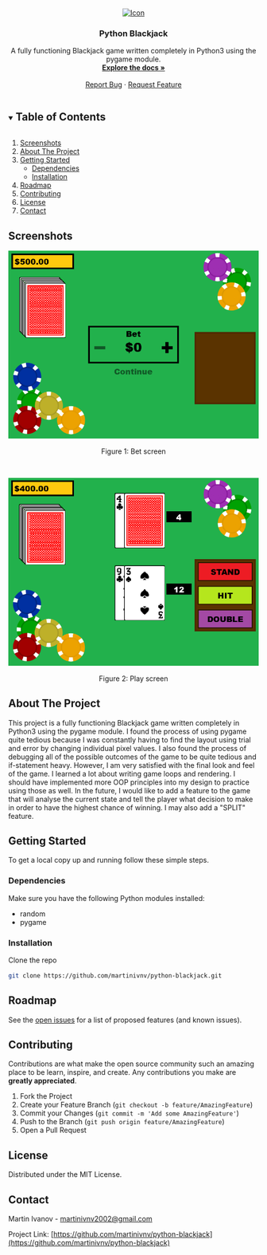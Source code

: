 <!--
*** Thanks for checking out the Best-README-Template. If you have a suggestion
*** that would make this better, please fork the repo and create a pull request
*** or simply open an issue with the tag "enhancement".
*** Thanks again! Now go create something AMAZING! :D
***
***
***
*** To avoid retyping too much info. Do a search and replace for the following:
*** martinivnv, python-blackjack, twitter_handle, martinivnv2002@gmail.com, Python Blackjack, project_description
-->



<!-- PROJECT SHIELDS -->
<!--
*** I'm using markdown "reference style" links for readability.
*** Reference links are enclosed in brackets [ ] instead of parentheses ( ).
*** See the bottom of this document for the declaration of the reference variables
*** for contributors-url, forks-url, etc. This is an optional, concise syntax you may use.
*** https://www.markdownguide.org/basic-syntax/#reference-style-links
-->

<!-- PROJECT LOGO -->
<br />
<p align="center">
  <a href="https://github.com/martinivnv/python-blackjack">
    <img src="myresources/icon.png" alt="Icon" width="80" height="80">
  </a>

  <h3 align="center">Python Blackjack</h3>

  <p align="center">
    A fully functioning Blackjack game written completely in Python3 using the pygame module. 
    <br />
    <a href="https://github.com/martinivnv/python-blackjack"><strong>Explore the docs »</strong></a>
    <br />
    <br />
    <a href="https://github.com/martinivnv/python-blackjack/issues">Report Bug</a>
    ·
    <a href="https://github.com/martinivnv/python-blackjack/issues">Request Feature</a>
  </p>
</p>



<!-- TABLE OF CONTENTS -->
<details open="open">
  <summary><h2 style="display: inline-block">Table of Contents</h2></summary>
  <ol>
    <li>
      <a href="#screenshots">Screenshots</a>
    </li>
    <li>
      <a href="#about-the-project">About The Project</a>
    </li>
    <li>
      <a href="#getting-started">Getting Started</a>
      <ul>
        <li><a href="#dependencies">Dependencies</a></li>
        <li><a href="#installation">Installation</a></li>
      </ul>
    </li>
    <li><a href="#roadmap">Roadmap</a></li>
    <li><a href="#contributing">Contributing</a></li>
    <li><a href="#license">License</a></li>
    <li><a href="#contact">Contact</a></li>
  </ol>
</details>

## Screenshots
<p align="center">
    <img src="myresources/screenshot1.PNG" alt="screenshot1" width="600" >
    <p align="center">
      Figure 1: Bet screen
    </p>
    <br>
    <p align="center">
      <img src="myresources/screenshot2.PNG" alt="screenshot2" width="600" >
      <p align="center">
        Figure 2: Play screen
      </p>
    </p>
</p>

<!-- ABOUT THE PROJECT -->
## About The Project
This project is a fully functioning Blackjack game written completely in Python3 using the pygame module. I found the process of using pygame quite tedious because I was constantly having to find the layout using trial and error by changing individual pixel values. I also found the process of debugging all of the possible outcomes of the game to be quite tedious and if-statement heavy. However, I am very satisfied with the final look and feel of the game. I learned a lot about writing game loops and rendering. I should have implemented more OOP principles into my design to practice using those as well.
    In the future, I would like to add a feature to the game that will analyse the current state and tell the player what decision to make in order to have the highest chance of winning. I may also add a "SPLIT" feature.

<!-- GETTING STARTED -->
## Getting Started

To get a local copy up and running follow these simple steps.

### Dependencies
Make sure you have the following Python modules installed:
- random
- pygame

### Installation

Clone the repo
   ```sh
   git clone https://github.com/martinivnv/python-blackjack.git
   ```

<!-- ROADMAP -->
## Roadmap

See the [open issues](https://github.com/martinivnv/python-blackjack/issues) for a list of proposed features (and known issues).



<!-- CONTRIBUTING -->
## Contributing

Contributions are what make the open source community such an amazing place to be learn, inspire, and create. Any contributions you make are **greatly appreciated**.

1. Fork the Project
2. Create your Feature Branch (`git checkout -b feature/AmazingFeature`)
3. Commit your Changes (`git commit -m 'Add some AmazingFeature'`)
4. Push to the Branch (`git push origin feature/AmazingFeature`)
5. Open a Pull Request



<!-- LICENSE -->
## License

Distributed under the MIT License.



<!-- CONTACT -->
## Contact

Martin Ivanov - martinivnv2002@gmail.com

Project Link: [https://github.com/martinivnv/python-blackjack](https://github.com/martinivnv/python-blackjack)


<!-- MARKDOWN LINKS & IMAGES -->
<!-- https://www.markdownguide.org/basic-syntax/#reference-style-links -->
[contributors-shield]: https://img.shields.io/github/contributors/martinivnv/repo.svg?style=for-the-badge
[contributors-url]: https://github.com/martinivnv/repo/graphs/contributors
[forks-shield]: https://img.shields.io/github/forks/martinivnv/repo.svg?style=for-the-badge
[forks-url]: https://github.com/martinivnv/repo/network/members
[stars-shield]: https://img.shields.io/github/stars/martinivnv/repo.svg?style=for-the-badge
[stars-url]: https://github.com/martinivnv/repo/stargazers
[issues-shield]: https://img.shields.io/github/issues/martinivnv/repo.svg?style=for-the-badge
[issues-url]: https://github.com/martinivnv/repo/issues
[license-shield]: https://img.shields.io/github/license/martinivnv/repo.svg?style=for-the-badge
[license-url]: https://github.com/martinivnv/repo/blob/master/LICENSE.txt
[linkedin-shield]: https://img.shields.io/badge/-LinkedIn-black.svg?style=for-the-badge&logo=linkedin&colorB=555
[linkedin-url]: https://linkedin.com/in/martinivnv
